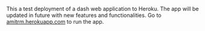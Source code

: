 This a test deployment of a dash web application to Heroku. The app will be updated in future with new features and functionalities. Go to [amitrm.herokuapp.com](amitrm.herokuapp.com) to run the app.